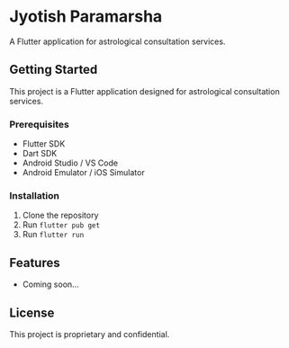 # Jyotish Paramarsha

A Flutter application for astrological consultation services.

## Getting Started

This project is a Flutter application designed for astrological consultation services.

### Prerequisites

- Flutter SDK
- Dart SDK
- Android Studio / VS Code
- Android Emulator / iOS Simulator

### Installation

1. Clone the repository
2. Run `flutter pub get`
3. Run `flutter run`

## Features

- Coming soon...

## License

This project is proprietary and confidential.
